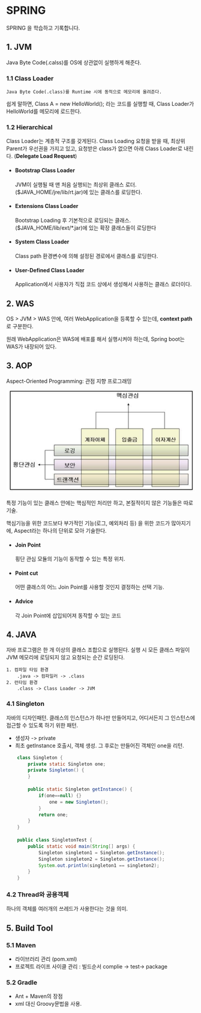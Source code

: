 SPRING
======

SPRING 을 학습하고 기록합니다.

## 1. JVM
Java Byte Code(.calss)를 OS에 상관없이 실행하게 해준다.

### 1.1 Class Loader
    Java Byte Code(.class)를 Runtime 시에 동적으로 메모리에 올려준다.

쉽게 말하면, Class A = new HelloWorld(); 라는 코드를 실행할 때, Class Loader가 HelloWorld를 메모리에 로드한다.

### 1.2 Hierarchical
Class Loader는 계층적 구조를 갖게된다. Class Loading 요청을 받을 때, 최상위 Parent가 우선권을 가지고 있고, 요청받은 class가 없으면 아래 Class Loader로 내린다. (**Delegate Load Request**)

* #### Bootstrap Class Loader
    JVM이 실행될 때 맨 처음 실행되는 최상위 클래스 로더.
    ($JAVA_HOME/jre/lib/rt.jar)에 있는 클래스를 로딩한다.

* #### Extensions Class Loader
    Bootstrap Loading 후 기본적으로 로딩되는 클래스.
    ($JAVA_HOME/lib/ext/*.jar)에 있는 확장 클래스들이 로딩한다

* #### System Class Loader
    Class path 환경변수에 의해 설정된 경로에서 클래스를 로딩한다.

* #### User-Defined Class Loader
    Application에서 사용자가 직접 코드 상에서 생성해서 사용하는 클래스 로더이다.

## 2. WAS
OS > JVM > WAS 안에, 여러 WebApplication을 등록할 수 있는데, **context path**로 구분한다.

원래 WebApplication은 WAS에 배포를 해서 실행시켜야 하는데, Spring boot는 WAS가 내장되어 있다.


## 3. AOP
Aspect-Oriented Programming: 관점 지향 프로그래밍

![Alt text](img/aop1.png)

특정 기능이 있는 클래스 안에는 핵심적인 처리만 하고, 본질적이지 않은 기능들은 따로 기술.

핵심기능을 위한 코드보다 부가적인 기능(로그, 예외처리 등) 을 위한 코드가 많아지기에, Aspect라는 하나의 단위로 모아 기술한다.

* #### Join Point
    횡단 관심 모듈의 기능이 동작할 수 있는 특정 위치.

* #### Point cut
    어떤 클래스의 어느 Join Point를 사용할 것인지 결정하는 선택 기능.

* #### Advice
    각 Join Point에 삽입되어져 동작할 수 있는 코드

## 4. JAVA
자바 프로그램은 한 개 이상의 클래스 조합으로 실행된다. 실행 시 모든 클래스 파일이 JVM 메모리에 로딩되지 않고 요청되는 순간 로딩된다.

```
1. 컴파일 타임 환경
    .java -> 컴파일러 -> .class
2. 런타임 환경
    .class -> Class Loader -> JVM
```

### 4.1 Singleton
자바의 디자인패턴. 클래스의 인스턴스가 하나만 만들어지고, 어디서든지 그 인스턴스에 접근할 수 있도록 하기 위한 패턴.

* 생성자 -> private
* 최초 getInstance 호출시, 객체 생성. 그 후로는 만들어진 객체인 one을 리턴.

``` Java
    class Singleton {
        private static Singleton one;
        private Singleton() {
        }

        public static Singleton getInstance() {
            if(one==null) {}
                one = new Singleton();
            }
            return one;
        }
    }

    public class SingletonTest {
        public static void main(String[] args) {
            Singleton singleton1 = Singleton.getInstance();
            Singleton singleton2 = Singleton.getInstance();
            System.out.println(singleton1 == singleton2);
        }
    }
```


### 4.2 Thread와 공용객체
하나의 객체를 여러개의 쓰레드가 사용한다는 것을 의미.

## 5. Build Tool

### 5.1 Maven
* 라이브러리 관리 (pom.xml)
* 프로젝트 라이프 사이클 관리 : 빌드순서 complie -> test-> package

### 5.2 Gradle
* Ant + Maven의 장점
* xml 대신 Groovy문법을 사용.




